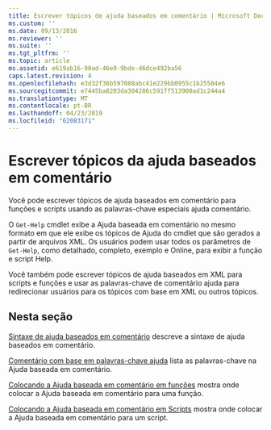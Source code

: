 ```yaml
---
title: Escrever tópicos de ajuda baseados em comentário | Microsoft Docs
ms.custom: ''
ms.date: 09/13/2016
ms.reviewer: ''
ms.suite: ''
ms.tgt_pltfrm: ''
ms.topic: article
ms.assetid: e619ab16-90ad-46e9-9bde-d6dce492ba56
caps.latest.revision: 4
ms.openlocfilehash: e3d32f36b597088abc41e229bb0955c1b25504e6
ms.sourcegitcommit: e7445ba8203da304286c591ff513900ad1c244a4
ms.translationtype: MT
ms.contentlocale: pt-BR
ms.lasthandoff: 04/23/2019
ms.locfileid: "62083171"
---
```

# <a name="writing-comment-based-help-topics"></a>Escrever tópicos da ajuda baseados em comentário

Você pode escrever tópicos de ajuda baseados em comentário para funções e scripts usando as palavras-chave especiais ajuda comentário.

 O `Get-Help` cmdlet exibe a Ajuda baseada em comentário no mesmo formato em que ele exibe os tópicos de Ajuda do cmdlet que são gerados a partir de arquivos XML. Os usuários podem usar todos os parâmetros de `Get-Help`, como detalhado, completo, exemplo e Online, para exibir a função e script Help.

 Você também pode escrever tópicos de ajuda baseados em XML para scripts e funções e usar as palavras-chave de comentário ajuda para redirecionar usuários para os tópicos com base em XML ou outros tópicos.

## <a name="in-this-section"></a>Nesta seção

 [Sintaxe de ajuda baseados em comentário](./syntax-of-comment-based-help.md) descreve a sintaxe de ajuda baseados em comentário.

 [Comentário com base em palavras-chave ajuda](./comment-based-help-keywords.md) lista as palavras-chave na Ajuda baseada em comentário.

 [Colocando a Ajuda baseada em comentário em funções](./placing-comment-based-help-in-functions.md) mostra onde colocar a Ajuda baseada em comentário para uma função.

 [Colocando a Ajuda baseada em comentário em Scripts](./placing-comment-based-help-in-scripts.md) mostra onde colocar a Ajuda baseada em comentário para um script.